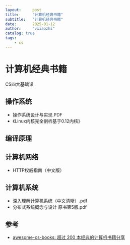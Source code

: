 ```yaml
---
layout:     post
title:      "计算机经典书籍"
subtitle:   "计算机经典书籍"
date:       2025-01-12
author:     "vxiaozhi"
catalog: true
tags:
    - cs
---
```


# 计算机经典书籍


CS四大基础课

## 操作系统

- 操作系统设计与实现.PDF
- 《Linux内核完全剖析基于0.12内核》

## 编译原理

## 计算机网络

- HTTP权威指南（中文版）

## 计算机系统

- 深入理解计算机系统（中文清晰）.pdf 
- 分布式系统概念与设计 原书第5版.pdf

## 参考

- [awesome-cs-books: 超过 200 本经典的计算机书籍分享](https://github.com/erikluo/awesome-cs-books)